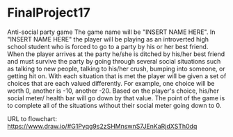 # FinalProject17
Anti-social party game
The game name will be "INSERT NAME HERE". In "INSERT NAME HERE" the player will
be playing as an introverted high school student who is forced to go to a party
by his or her best friend. When the player arrives at the party he/she is ditched
by his/her best friend and must survive the party by going through several social
situations such as talking to new people, talking to his/her crush, bumping into someone,
or getting hit on. With each situation that is met the player will be given a set of choices that are each valued differently.
For example, one choice will be worth 0, another is -10, another -20. Based on the player's choice, his/her social meter/ health bar will go down by that value.
The point of the game is to complete all of the situations without their social meter going down to 0.

URL to flowchart: https://www.draw.io/#G1Pyqg9s2zSHMnswnS7JEnKaRjdXSTh0dq
